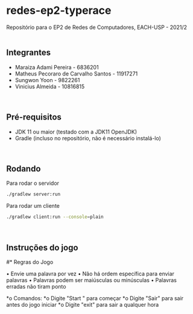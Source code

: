 # redes-ep2-typerace
Repositório para o EP2 de Redes de Computadores, EACH-USP - 2021/2
<br><br>

## Integrantes
* Maraiza Adami Pereira - 6836201
* Matheus Pecoraro de Carvalho Santos - 11917271
* Sungwon Yoon - 9822261
* Vinicius Almeida - 10816815
<br>


## Pré-requisitos
* JDK 11 ou maior (testado com a JDK11 OpenJDK)
* Gradle (incluso no repositório, não é necessário instalá-lo)
<br>

## Rodando
Para rodar o servidor
```sh
./gradlew server:run
```

Para rodar um cliente
```sh
./gradlew client:run --console=plain
```
<br>

## Instruções do jogo

#* Regras do Jogo

  •	Envie uma palavra por vez
  •	Não há ordem específica para enviar palavras
  •	Palavras podem ser maiúsculas ou minúsculas
  •	Palavras erradas não tiram ponto
  
*o	Comandos:
  *o	Digite "Start " para começar
  *o	Digite "Sair" para sair antes do jogo iniciar
  *o	Digite "exit" para sair a qualquer hora
